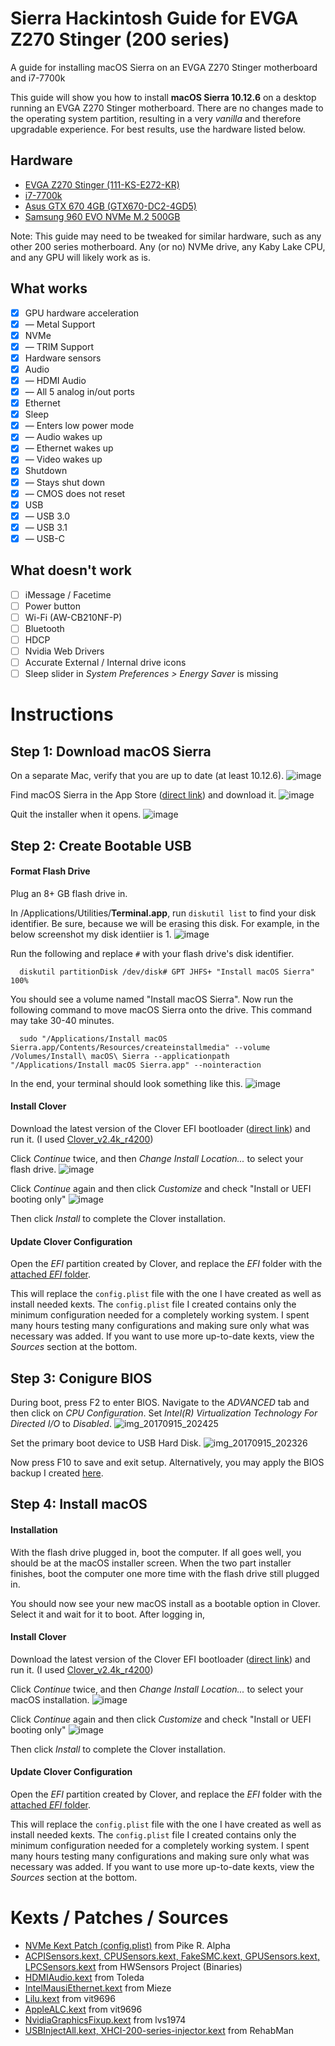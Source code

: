 # Sierra Hackintosh Guide for EVGA Z270 Stinger (200 series)
A guide for installing macOS Sierra on an EVGA Z270 Stinger motherboard and i7-7700k

This guide will show you how to install **macOS Sierra 10.12.6** on a desktop running an EVGA Z270 Stinger motherboard. There are no changes made to the operating system partition, resulting in a very *vanilla* and therefore upgradable experience. For best results, use the hardware listed below.

## Hardware
- [EVGA Z270 Stinger (111-KS-E272-KR)](https://www.evga.com/products/product.aspx?pn=111-KS-E272-KR)
- [i7-7700k](https://ark.intel.com/products/97129/Intel-Core-i7-7700K-Processor-8M-Cache-up-to-4_50-GHz)
- [Asus GTX 670 4GB (GTX670-DC2-4GD5)](https://www.asus.com/us/Graphics-Cards/GTX670DC24GD5/)
- [Samsung 960 EVO NVMe M.2 500GB](http://www.samsung.com/us/computing/memory-storage/solid-state-drives/ssd-960-evo-m-2-500gb-mz-v6e500bw/)

Note: This guide may need to be tweaked for similar hardware, such as any other 200 series motherboard. Any (or no) NVMe drive, any Kaby Lake CPU, and any GPU will likely work as is. 

## What works
- [x] GPU hardware acceleration
- [x] — Metal Support
- [x] NVMe
- [x] — TRIM Support
- [x] Hardware sensors
- [x] Audio
- [x] — HDMI Audio
- [x] — All 5 analog in/out ports
- [x] Ethernet
- [x] Sleep
- [x] — Enters low power mode
- [x] — Audio wakes up
- [x] — Ethernet wakes up
- [x] — Video wakes up
- [x] Shutdown
- [x] — Stays shut down
- [x] — CMOS does not reset
- [x] USB
- [x] — USB 3.0
- [x] — USB 3.1
- [x] — USB-C

## What doesn't work
- [ ] iMessage / Facetime
- [ ] Power button
- [ ] Wi-Fi (AW-CB210NF-P)
- [ ] Bluetooth
- [ ] HDCP
- [ ] Nvidia Web Drivers
- [ ] Accurate External / Internal drive icons
- [ ] Sleep slider in *System Preferences > Energy Saver* is missing

# Instructions
## Step 1: Download macOS Sierra
On a separate Mac, verify that you are up to date (at least 10.12.6).
![image](https://user-images.githubusercontent.com/1683528/30447848-073ba4b8-9942-11e7-962b-83fb0e4cc110.png)

Find macOS Sierra in the App Store ([direct link](https://itunes.apple.com/us/app/macos-sierra/id1127487414?mt=12)) and download it.
![image](https://user-images.githubusercontent.com/1683528/30448242-1410d7b6-9943-11e7-875b-3b3e924c92b6.png)

Quit the installer when it opens.
![image](https://user-images.githubusercontent.com/1683528/30448617-e57ac384-9943-11e7-9a3d-c2027b2b7caf.png)

## Step 2: Create Bootable USB
#### Format Flash Drive
Plug an 8+ GB flash drive in.

In /Applications/Utilities/**Terminal.app**, run `diskutil list` to find your disk identifier. Be sure, because we will be erasing this disk. For example, in the below screenshot my disk identiier is 1. 
![image](https://user-images.githubusercontent.com/1683528/30508728-5764503c-9a52-11e7-9c21-f96aaaf9b0d4.png)

Run the following and replace `#` with your flash drive's disk identifier.
```
  diskutil partitionDisk /dev/disk# GPT JHFS+ "Install macOS Sierra" 100%
```
You should see a volume named "Install macOS Sierra". Now run the following command to move macOS Sierra onto the drive. This command may take 30-40 minutes.
```
  sudo "/Applications/Install macOS Sierra.app/Contents/Resources/createinstallmedia" --volume /Volumes/Install\ macOS\ Sierra --applicationpath "/Applications/Install macOS Sierra.app" --nointeraction
```

In the end, your terminal should look something like this.
![image](https://user-images.githubusercontent.com/1683528/30508742-c1a8beb0-9a52-11e7-8de6-5d37886ba0d4.png)


#### Install Clover
Download the latest version of the Clover EFI bootloader ([direct link](https://sourceforge.net/projects/cloverefiboot/files/latest/download?source=files)) and run it. (I used [Clover_v2.4k_r4200](https://sourceforge.net/projects/cloverefiboot/files/Installer/Clover_v2.4k_r4200.zip/download))

Click *Continue* twice, and then *Change Install Location...* to select your flash drive.
![image](https://user-images.githubusercontent.com/1683528/30508752-04d93520-9a53-11e7-8003-2316e5a1b725.png)

Click *Continue* again and then click *Customize* and check "Install or UEFI booting only"
![image](https://user-images.githubusercontent.com/1683528/30450149-d7581b9c-9945-11e7-8549-76febcebe104.png)

Then click *Install* to complete the Clover installation.

#### Update Clover Configuration
Open the *EFI* partition created by Clover, and replace the *EFI* folder with the [attached *EFI* folder](https://github.com/uPaymeiFixit/evga-z270-stinger-hackintosh-guide/releases/download/v0.0.1/EFI.zip).

This will replace the `config.plist` file with the one I have created as well as install needed kexts. The `config.plist` file I created contains only the minimum configuration needed for a completely working system. I spent many hours testing many configurations and making sure only what was necessary was added. If you want to use more up-to-date kexts, view the *Sources* section at the bottom.

## Step 3: Conigure BIOS
During boot, press F2 to enter BIOS. Navigate to the *ADVANCED* tab and then click on *CPU Configuration*. Set *Intel(R) Virtualization Technology For Directed I/O* to *Disabled*. 
![img_20170915_202425](https://user-images.githubusercontent.com/1683528/30518388-896d9f0e-9b31-11e7-9eed-8c92ac6e1fff.jpg)

Set the primary boot device to USB Hard Disk.
![img_20170915_202326](https://user-images.githubusercontent.com/1683528/30518394-a139cee6-9b31-11e7-9d8b-956b71c48f40.jpg)

Now press F10 to save and exit setup. Alternatively, you may apply the BIOS backup I created [here]().

## Step 4: Install macOS
#### Installation
With the flash drive plugged in, boot the computer. If all goes well, you should be at the macOS installer screen. When the two part installer finishes, boot the computer one more time with the flash drive still plugged in. 

You should now see your new macOS install as a bootable option in Clover. Select it and wait for it to boot. After logging in, 

#### Install Clover
Download the latest version of the Clover EFI bootloader ([direct link](https://sourceforge.net/projects/cloverefiboot/files/latest/download?source=files)) and run it. (I used [Clover_v2.4k_r4200](https://sourceforge.net/projects/cloverefiboot/files/Installer/Clover_v2.4k_r4200.zip/download))

Click *Continue* twice, and then *Change Install Location...* to select your macOS installation.
![image](https://user-images.githubusercontent.com/1683528/30517483-b7328baa-9b15-11e7-967f-afe30857dfeb.png)

Click *Continue* again and then click *Customize* and check "Install or UEFI booting only"
![image](https://user-images.githubusercontent.com/1683528/30450149-d7581b9c-9945-11e7-8549-76febcebe104.png)

Then click *Install* to complete the Clover installation.

#### Update Clover Configuration
Open the *EFI* partition created by Clover, and replace the *EFI* folder with the [attached *EFI* folder](https://github.com/uPaymeiFixit/evga-z270-stinger-hackintosh-guide/releases/download/v0.0.1/EFI.zip).

This will replace the `config.plist` file with the one I have created as well as install needed kexts. The `config.plist` file I created contains only the minimum configuration needed for a completely working system. I spent many hours testing many configurations and making sure only what was necessary was added. If you want to use more up-to-date kexts, view the *Sources* section at the bottom.

# Kexts / Patches / Sources
- [NVMe Kext Patch (config.plist)](https://pikeralpha.wordpress.com/2016/06/27/nvmefamily-kext-bin-patch-data/comment-page-1/#comment-5855) from Pike R. Alpha
- [ACPISensors.kext, CPUSensors.kext, FakeSMC.kext, GPUSensors.kext, LPCSensors.kext](http://www.hwsensors.com/releases) from HWSensors Project (Binaries)
- [HDMIAudio.kext](https://github.com/toleda/audio_CloverHDMI) from Toleda
- [IntelMausiEthernet.kext](https://github.com/Mieze/IntelMausiEthernet) from Mieze
- [Lilu.kext](https://github.com/vit9696/Lilu) from vit9696
- [AppleALC.kext](https://github.com/vit9696/AppleALC/releases) from vit9696
- [NvidiaGraphicsFixup.kext](https://sourceforge.net/projects/nvidiagraphicsfixup/) from lvs1974
- [USBInjectAll.kext, XHCI-200-series-injector.kext](https://github.com/RehabMan/OS-X-USB-Inject-All) from RehabMan
